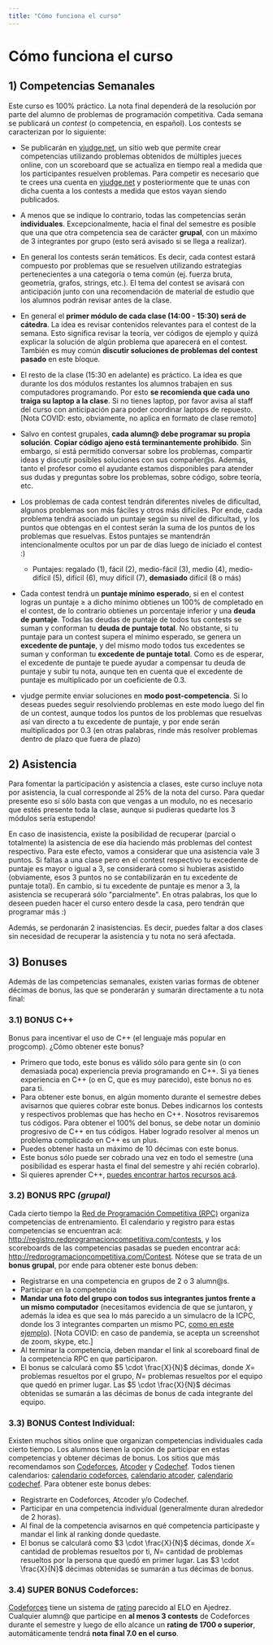 ```yaml
---
title: "Cómo funciona el curso"
---
```


# Cómo funciona el curso

## 1) Competencias Semanales

Este curso es 100% práctico. La nota final dependerá de la resolución por parte del alumno de problemas de programación competitiva. Cada semana se publicará un _contest_ (o competencia, en español). Los contests se caracterizan por lo siguiente:

- Se publicarán en [vjudge.net](https://vjudge.net), un sitio web que permite crear competencias utilizando problemas obtenidos de múltiples jueces online, con un scoreboard que se actualiza en tiempo real a medida que los participantes resuelven problemas. Para competir es necesario que te crees una cuenta en [vjudge.net](https://vjudge.net) y posteriormente que te unas con dicha cuenta a los contests a medida que estos vayan siendo publicados.

- A menos que se indique lo contrario, todas las competencias serán **individuales**. Excepcionalmente, hacia el final del semestre es posible que una que otra competencia sea de carácter **grupal**, con un máximo de 3 integrantes por grupo (esto será avisado si se llega a realizar).

- En general los contests serán temáticos. Es decir, cada contest estará compuesto por problemas que se resuelven utilizando estrategias pertenecientes a una categoría o tema común (ej. fuerza bruta, geometría, grafos, strings, etc.). El tema del contest se avisará con anticipación junto con una recomendación de material de estudio que los alumnos podrán revisar antes de la clase.

- En general el **primer módulo de cada clase (14:00 - 15:30) será de cátedra**. La idea es revisar contenidos relevantes para el contest de la semana. Esto significa revisar la teoría, ver códigos de ejemplo y quizá explicar la solución de algún problema que aparecerá en el contest. También es muy común **discutir soluciones de problemas del contest pasado** en este bloque.

- El resto de la clase (15:30 en adelante) es práctico. La idea es que durante los dos módulos restantes los alumnos trabajen en sus computadores programando. Por esto **se recomienda que cada uno traiga su laptop a la clase**. Si no tienes laptop, por favor avisa al staff del curso con anticipación para poder coordinar laptops de repuesto. [Nota COVID: esto, obviamente, no aplica en formato de clase remoto]

- Salvo en contest grupales, **cada alumn@ debe programar su propia solución**. **Copiar código ajeno está terminantemente prohibido**. Sin embargo, sí está permitido conversar sobre los problemas, compartir ideas y discutir posibles soluciones con sus compañer@s. Además, tanto el profesor como el ayudante estamos disponibles para atender sus dudas y preguntas sobre los problemas, sobre código, sobre teoría, etc.

- Los problemas de cada contest tendrán diferentes niveles de dificultad, algunos problemas son más fáciles y otros más difíciles. Por ende, cada problema tendrá asociado un puntaje según su nivel de dificultad, y los puntos que obtengas en el contest serán la suma de los puntos de los problemas que resuelvas. Estos puntajes se mantendrán intencionalmente ocultos por un par de días luego de iniciado el contest :)

  - Puntajes: regalado (1), fácil (2), medio-fácil (3), medio (4), medio-difícil (5), difícil (6), muy difícil (7), **demasiado** difícil (8 o más)

- Cada contest tendrá un **puntaje mínimo esperado**, si en el contest logras un puntaje $\geq$ a dicho mínimo obtienes un 100% de completado en el contest, de lo contrario obtienes un porcentaje inferior y una **deuda de puntaje**. Todas las deudas de puntaje de todos tus contests se suman y conforman tu **deuda de puntaje total**. No obstante, si tu puntaje para un contest supera el mínimo esperado, se genera un **excedente de puntaje**, y del mismo modo todos tus excedentes se suman y conforman tu **excedente de puntaje total**. Como es de esperar, el excedente de puntaje te puede ayudar a compensar tu deuda de puntaje y subir tu nota, aunque ten en cuenta que el excedente de puntaje es multiplicado por un coeficiente de 0.3.

- vjudge permite enviar soluciones en **modo post-competencia**. Si lo deseas puedes seguir resolviendo problemas en este modo luego del fin de un contest, aunque todos los puntos de los problemas que resuelvas así van directo a tu excedente de puntaje, y por ende serán multiplicados por 0.3 (en otras palabras, rinde más resolver problemas dentro de plazo que fuera de plazo)

## 2) Asistencia

Para fomentar la participación y asistencia a clases, este curso incluye nota por asistencia, la cual corresponde al 25% de la nota del curso. Para quedar presente eso sí sólo basta con que vengas a un modulo, no es necesario que estés presente toda la clase, aunque si pudieras quedarte los 3 módulos sería estupendo!

En caso de inasistencia, existe la posibilidad de recuperar (parcial o totalmente) la asistencia de ese día haciendo más problemas del contest respectivo. Para este efecto, vamos a considerar que una asistencia vale 3 puntos. Si faltas a una clase pero en el contest respectivo tu excedente de puntaje es mayor o igual a 3, se considerará como si hubieras asistido (obviamente, esos 3 puntos no se contabilizarán en tu excedente de puntaje total). En cambio, si tu excedente de puntaje es menor a 3, la asistencia se recuperará sólo "parcialmente". En otras palabras, los que lo deseen pueden hacer el curso entero desde la casa, pero tendrán que programar más :)

Además, se perdonarán 2 inasistencias. Es decir, puedes faltar a dos clases sin necesidad de recuperar la asistencia y tu nota no será afectada.

## 3) Bonuses

Además de las competencias semanales, existen varias formas de obtener décimas de bonus, las que se ponderarán y sumarán directamente a tu nota final:

### 3.1) BONUS C++
Bonus para incentivar el uso de C++ (el lenguaje más popular en progcomp). ¿Cómo obtener este bonus?

 - Primero que todo, este bonus es válido sólo para gente sin (o con demasiada poca) experiencia previa programando en C++. Si ya tienes experiencia en C++ (o en C, que es muy parecido), este bonus no es para ti. 
 - Para obtener este bonus, en algún momento durante el semestre debes avisarnos que quieres cobrar este bonus. Debes indicarnos los contests y respectivos problemas que has hecho en C++. Nosotros revisaremos tus códigos. Para obtener el 100% del bonus, se debe notar un dominio progresivo de C++ en tus códigos. Haber logrado resolver al menos un problema complicado en C++ es un plus.
 - Puedes obtener hasta un máximo de 10 décimas con este bonus.
 - Este bonus sólo puede ser cobrado una vez en todo el semestre (una posibilidad es esperar hasta el final del semestre y ahí recién cobrarlo).
 - Si quieres aprender C++, [puedes encontrar hartos recursos acá](../resources/cpp).

### 3.2) BONUS RPC _(grupal)_
Cada cierto tiempo la [Red de Programación Competitiva (RPC)](http://redprogramacioncompetitiva.com/) organiza competencias de entrenamiento. El calendario y registro para estas competencias se encuentran acá: <http://registro.redprogramacioncompetitiva.com/contests>, y los scoreboards de las competencias pasadas se pueden encontrar acá: <http://redprogramacioncompetitiva.com/Contest>. Nótese que se trata de un **bonus grupal**, por ende para obtener este bonus deben:

  - Registrarse en una competencia en grupos de 2 o 3 alumn@s.
  - Participar en la competencia
  - **Mandar una foto del grupo con todos sus integrantes juntos frente a un mismo computador** (necesitamos evidencia de que se juntaron, y además la idea es que sea lo más parecido a un simulacro de la ICPC, donde los 3 integrantes comparten un mismo PC, [como en este ejemplo](https://youtu.be/BZo23gj9ksk?t=4237)). [Nota COVID: en caso de pandemia, se acepta un screenshot de zoom, skype, etc.]
  - Al terminar la competencia, deben mandar el link al scoreboard final de la competencia RPC en que participaron.
  - El bonus se calculará como $5 \cdot \frac{X}{N}$ décimas, donde $X =$ problemas resueltos por el grupo, $N =$ problemas resueltos por el equipo que quedó en primer lugar. Las $5 \cdot \frac{X}{N}$ décimas obtenidas se sumarán a las décimas de bonus de cada integrante del equipo.

### 3.3) BONUS Contest Individual:
Existen muchos sitios online que organizan competencias individuales cada cierto tiempo. Los alumnos tienen la opción de participar en estas competencias y obtener décimas de bonus. Los sitios que más recomendamos son [Codeforces](https://codeforces.com/), [Atcoder](https://atcoder.jp/) y [Codechef](https://www.codechef.com/). Todos tienen calendarios: [calendario codeforces](http://codeforces.com/calendar), [calendario atcoder](https://atcoder.jp/calendar), [calendario codechef](https://www.codechef.com/event-calendar). Para obtener este bonus debes:

  - Registrarte en Codeforces, Atcoder y/o Codechef.
  - Participar en una competencia individual (generalmente duran alrededor de 2 horas).
  - Al final de la competencia avisarnos en qué competencia participaste y mandar el link al ranking donde quedaste.
  - El bonus se calculará como $3 \cdot \frac{X}{N}$ décimas, donde $X =$ cantidad de problemas resueltos por ti, $N =$ cantidad de problemas resueltos por la persona que quedó en primer lugar. Las $3 \cdot \frac{X}{N}$ décimas obtenidas se sumarán a tus décimas de bonus.

### 3.4) SUPER BONUS Codeforces:
[Codeforces](https://codeforces.com/) tiene un sistema de [rating](https://codeforces.com/ratings/country/Chile) parecido al ELO en Ajedrez. Cualquier alumn@ que participe en **al menos 3 contests** de Codeforces durante el semestre y luego de ello alcance un **rating de 1700 o superior**, automáticamente tendrá **nota final 7.0 en el curso**.
